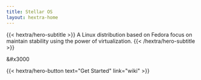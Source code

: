 ```yaml
---
title: Stellar OS
layout: hextra-home
---
```


{{< hextra/hero-subtitle >}}
A Linux distribution based on Fedora focus on maintain stability using the power of virtualization.
{{< /hextra/hero-subtitle >}}

&#x3000

{{< hextra/hero-button text="Get Started" link="wiki" >}}
